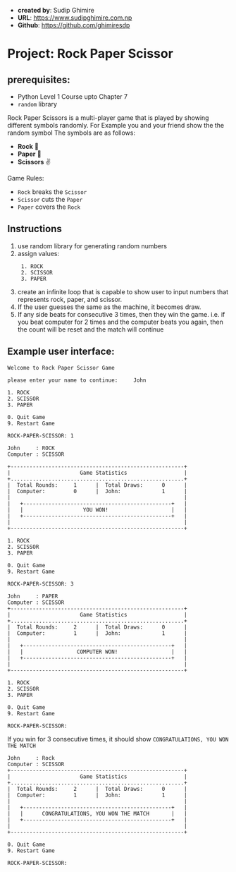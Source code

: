 - **created by**: Sudip Ghimire
- **URL**: https://www.sudipghimire.com.np
- **Github**: https://github.com/ghimiresdp
# Project: Rock Paper Scissor

## prerequisites:
- Python Level 1 Course upto Chapter 7
- `random` library

Rock Paper Scissors is a multi-player game that is played by showing different symbols randomly.
For Example you and your friend show the the random symbol  The symbols are as follows:

- **Rock** 👊
- **Paper** 🤚
- **Scissors** ✌️


Game Rules:

- `Rock` breaks the `Scissor`
- `Scissor` cuts the `Paper`
- `Paper` covers the `Rock`

## Instructions

1. use random library for generating random numbers
2. assign values:
   ```
    1. ROCK
    2. SCISSOR
    3. PAPER
   ```
3. create an infinite loop that is capable to show user to input numbers that represents rock, paper, and scissor.
4. If the user guesses the same as the machine, it becomes draw.
5. If any side beats for consecutive 3 times, then they win the game. i.e. if you beat computer for 2 times and the computer beats you again, then the count will be reset and the match will continue

## Example user interface:

```
Welcome to Rock Paper Scissor Game

please enter your name to continue:     John

1. ROCK
2. SCISSOR
3. PAPER

0. Quit Game
9. Restart Game

ROCK-PAPER-SCISSOR: 1

John     : ROCK
Computer : SCISSOR

+-------------------------------------------------------+
|                      Game Statistics                  |
+.......................................................+
|  Total Rounds:     1      |  Total Draws:      0      |
|  Computer:         0      |  John:             1      |
|                                                       |
|   +-----------------------------------------------+   |
|   |                   YOU WON!                    |   |
|   +-----------------------------------------------+   |
|                                                       |
+-------------------------------------------------------+

1. ROCK
2. SCISSOR
3. PAPER

0. Quit Game
9. Restart Game

ROCK-PAPER-SCISSOR: 3

John     : PAPER
Computer : SCISSOR
+-------------------------------------------------------+
|                      Game Statistics                  |
+.......................................................+
|  Total Rounds:     2      |  Total Draws:      0      |
|  Computer:         1      |  John:             1      |
|                                                       |
|   +-----------------------------------------------+   |
|   |                 COMPUTER WON!                 |   |
|   +-----------------------------------------------+   |
|                                                       |
+-------------------------------------------------------+

1. ROCK
2. SCISSOR
3. PAPER

0. Quit Game
9. Restart Game

ROCK-PAPER-SCISSOR:
```

If you win for 3 consecutive times, it should show `CONGRATULATIONS, YOU WON THE MATCH`


```
John     : Rock
Computer : SCISSOR
+-------------------------------------------------------+
|                      Game Statistics                  |
+.......................................................+
|  Total Rounds:     2      |  Total Draws:      0      |
|  Computer:         1      |  John:             1      |
|                                                       |
|   +-----------------------------------------------+   |
|   |      CONGRATULATIONS, YOU WON THE MATCH       |   |
|   +-----------------------------------------------+   |
|                                                       |
+-------------------------------------------------------+

0. Quit Game
9. Restart Game

ROCK-PAPER-SCISSOR:
```
